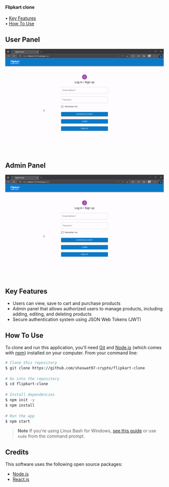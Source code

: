 <h4 align="left">Flipkart clone</h4>

<p align="left">
 • <a href="#key-features">Key Features</a> <br>
 • <a href="#how-to-use">How To Use</a> 
</p>

## User Panel
![screenshot](https://github.com/shaswat97-crypto/media/blob/master/flipkart.gif)

## Admin Panel
![screenshot](https://github.com/shaswat97-crypto/media/blob/master/flipkart.gif)

## Key Features

* Users can view, save to cart and purchase products
* Admin panel that allows authorized users to manage products, including adding, editing, and
deleting products
* Secure authentication system using JSON Web Tokens (JWT)

## How To Use

To clone and run this application, you'll need [Git](https://git-scm.com) and [Node.js](https://nodejs.org/en/download/) (which comes with [npm](http://npmjs.com)) installed on your computer. From your command line:

```bash
# Clone this repository
$ git clone https://github.com/shaswat97-crypto/flipkart-clone

# Go into the repository
$ cd flipkart-clone

# Install dependencies
$ npm init -y
$ npm install 

# Run the app
$ npm start
```

> **Note**
> If you're using Linux Bash for Windows, [see this guide](https://www.howtogeek.com/261575/how-to-run-graphical-linux-desktop-applications-from-windows-10s-bash-shell/) or use `node` from the command prompt.

## Credits

This software uses the following open source packages:

- [Node.js](https://nodejs.org/)
- [React.js](https://react.dev/)


